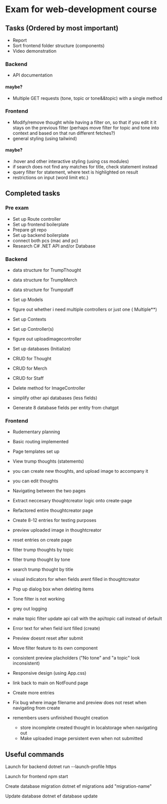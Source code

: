 # Exam for web-development course

## Tasks (Ordered by most important)
- Report
- Sort frontend folder structure (components)
- Video demonstration

### Backend 
- API documentation

#### maybe?
- Multiple GET requests (tone, topic or tone&&topic) with a single method

### Frontend
- Modify/remove thought while having a filter on, so that if you edit it it stays on the previous filter (perhaps move filter for topic and tone into context and based on that run different fetches?)
- general styling (using tailwind) 

#### maybe?
- :hover and other interactive styling (using css modules)
- if search does not find any matches for title, check statement instead
- query filter for statement, where text is highlighted on result
- restrictions on input (word limit etc.)

## Completed tasks
### Pre exam
- Set up Route controller
- Set up frontend boilerplate
- Prepare git repo
- Set up backend boilerplate
- connect both pcs (mac and pc) 
- Research C# .NET API and/or Database

### Backend
- data structure for TrumpThought
- data structure for TrumpMerch
- data structure for Trumpstaff

- Set up Models

- figure out whether i need multiple controllers or just one ( Multiple**)

- Set up Contexts
- Set up Controller(s)
- figure out uploadimagecontroller
- Set up databases (Initialize)

- CRUD for Thought
- CRUD for Merch
- CRUD for Staff

- Delete method for ImageController
- simplify other api databases (less fields)
- Generate 8 database fields per entity from chatgpt

### Frontend
- Rudementary planning
- Basic routing implemented
- Page templates set up

- View trump thoughts (statements)
- you can create new thoughts, and upload image to accompany it
- you can edit thoughts
- Navigating between the two pages
- Extract neccesary thoughtcreator logic onto create-page
- Refactored entire thoughtcreator page

- Create 8-12 entries for testing purposes
- preview uploaded image in thoughtcreator
- reset entries on create page
- filter trump thoughts by topic
- filter trump thought by tone
- search trump thought by title
- visual indicators for when fields arent filled in thoughtcreator

- Pop up dialog box when deleting items
- Tone filter is not working
- grey out logging 
- make topic filter update api call with the api/topic call instead of default
- Error text for when field isnt filled (create)
- Preview doesnt reset after submit
- Move filter feature to its own component
- consistent preview placholders ("No tone" and "a topic" look inconsistent)
- Responsive design (using App.css)

- link back to main on NotFound page
- Create more entries
- Fix bug where image filename and preview does not reset when navigating from create 
- remembers users unfinished thought creation
    - store incomplete created thought in localstorage when navigating out
    - Make uploaded image persistent even when not submitted

## Useful commands

Launch for backend
    dotnet run --launch-profile https

Launch for frontend
    npm start

Create database migration
    dotnet ef migrations add "migration-name" 

Update database
    dotnet ef database update